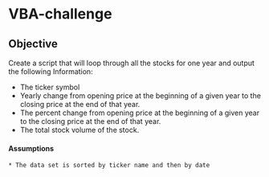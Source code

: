 # VBA-challenge
## Objective
Create a script that will loop through all the stocks for one year and output the following Information:
   * The ticker symbol
   * Yearly change from opening price at the beginning of a given year to the closing price at the end of that year.
   * The percent change from opening price at the beginning of a given year to the closing price at the end of that year.
   * The total stock volume of the stock.
#### Assumptions
    * The data set is sorted by ticker name and then by date